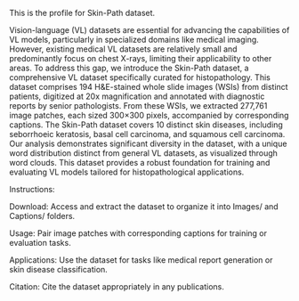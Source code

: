 This is the profile for Skin-Path dataset.

Vision-language (VL) datasets are essential for advancing the capabilities of VL models, particularly in specialized domains like medical imaging. However, existing medical VL datasets are relatively small and predominantly focus on chest X-rays, limiting their applicability to other areas. To address this gap, we introduce the Skin-Path dataset, a comprehensive VL dataset specifically curated for histopathology. This dataset comprises 194 H&E-stained whole slide images (WSIs) from distinct patients, digitized at 20x magnification and annotated with diagnostic reports by senior pathologists. From these WSIs, we extracted 277,761 image patches, each sized 300×300 pixels, accompanied by corresponding captions. The Skin-Path dataset covers 10 distinct skin diseases, including seborrhoeic keratosis, basal cell carcinoma, and squamous cell carcinoma. Our analysis demonstrates significant diversity in the dataset, with a unique word distribution distinct from general VL datasets, as visualized through word clouds. This dataset provides a robust foundation for training and evaluating VL models tailored for histopathological applications.

Instructions: 

Download: Access and extract the dataset to organize it into Images/ and Captions/ folders.

Usage: Pair image patches with corresponding captions for training or evaluation tasks.

Applications: Use the dataset for tasks like medical report generation or skin disease classification.

Citation: Cite the dataset appropriately in any publications.

